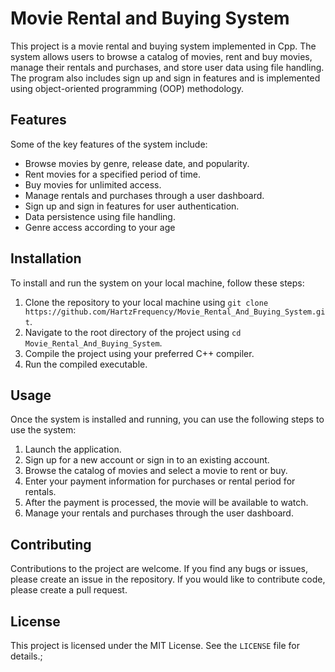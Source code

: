 # Movie Rental and Buying System

This project is a movie rental and buying system implemented in Cpp. The system allows users to browse a catalog of movies, rent and buy movies, manage their rentals and purchases, and store user data using file handling. The program also includes sign up and sign in features and is implemented using object-oriented programming (OOP) methodology.

## Features

Some of the key features of the system include:

- Browse movies by genre, release date, and popularity.
- Rent movies for a specified period of time.
- Buy movies for unlimited access.
- Manage rentals and purchases through a user dashboard.
- Sign up and sign in features for user authentication.
- Data persistence using file handling.
- Genre access according to your age

## Installation

To install and run the system on your local machine, follow these steps:

1. Clone the repository to your local machine using `git clone https://github.com/HartzFrequency/Movie_Rental_And_Buying_System.git`.
2. Navigate to the root directory of the project using `cd Movie_Rental_And_Buying_System`.
3. Compile the project using your preferred C++ compiler.
4. Run the compiled executable.

## Usage

Once the system is installed and running, you can use the following steps to use the system:

1. Launch the application.
2. Sign up for a new account or sign in to an existing account.
3. Browse the catalog of movies and select a movie to rent or buy.
4. Enter your payment information for purchases or rental period for rentals.
5. After the payment is processed, the movie will be available to watch.
6. Manage your rentals and purchases through the user dashboard.

## Contributing

Contributions to the project are welcome. If you find any bugs or issues, please create an issue in the repository. If you would like to contribute code, please create a pull request.

## License

This project is licensed under the MIT License. See the `LICENSE` file for details.;
